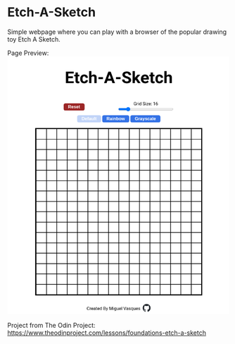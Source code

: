 # Etch-A-Sketch

Simple webpage where you can play with a browser of the popular drawing toy Etch A Sketch.

Page Preview:  
![Alt text](./images/page-preview.png "Page Preview")

Project from The Odin Project:  
https://www.theodinproject.com/lessons/foundations-etch-a-sketch